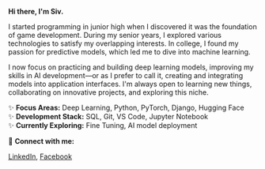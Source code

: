 __Hi there, I'm Siv.__

I started programming in junior high when I discovered it was the foundation of game development. During my senior years, I explored various technologies to satisfy my overlapping interests. In college, I found my passion for predictive models, which led me to dive into machine learning.

I now focus on practicing and building deep learning models, improving my skills in AI development—or as I prefer to call it, creating and integrating models into application interfaces. I'm always open to learning new things, collaborating on innovative projects, and exploring this niche.

✨ __Focus Areas:__ Deep Learning, Python, PyTorch, Django, Hugging Face  
✨ __Development Stack:__ SQL, Git, VS Code, Jupyter Notebook  
✨ __Currently Exploring:__ Fine Tuning, AI model deployment 

📌 __Connect with me:__    
<!--[GitHub](https://github.com/padrigon-lynbert) | -->
[LinkedIn](https://www.linkedin.com/in/lynbert-padrigon/), [Facebook](https://www.facebook.com/siv.padrigon.fb/)
